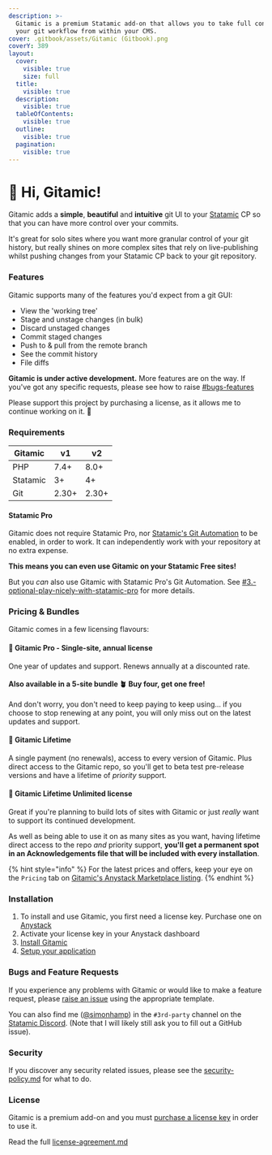 ```yaml
---
description: >-
  Gitamic is a premium Statamic add-on that allows you to take full control of
  your git workflow from within your CMS.
cover: .gitbook/assets/Gitamic (Gitbook).png
coverY: 389
layout:
  cover:
    visible: true
    size: full
  title:
    visible: true
  description:
    visible: true
  tableOfContents:
    visible: true
  outline:
    visible: true
  pagination:
    visible: true
---
```


# 👋 Hi, Gitamic!

Gitamic adds a **simple**, **beautiful** and **intuitive** git UI to your [Statamic](https://statamic.com/) CP so that you can have more control over your commits.

It's great for solo sites where you want more granular control of your git history, but really shines on more complex sites that rely on live-publishing whilst pushing changes from your Statamic CP back to your git repository.

### Features

Gitamic supports many of the features you'd expect from a git GUI:

* View the 'working tree'
* Stage and unstage changes (in bulk)
* Discard unstaged changes
* Commit staged changes
* Push to & pull from the remote branch
* See the commit history
* File diffs

**Gitamic is under active development.** More features are on the way. If you've got any specific requests, please see how to raise [#bugs-features](./#bugs-features "mention")

Please support this project by purchasing a license, as it allows me to continue working on it. 🙏

### Requirements

| Gitamic  | v1    | v2    |
| -------- | ----- | ----- |
| PHP      | 7.4+  | 8.0+  |
| Statamic | 3+    | 4+    |
| Git      | 2.30+ | 2.30+ |

#### Statamic Pro

Gitamic does not require Statamic Pro, nor [Statamic's Git Automation](https://statamic.dev/git-integration) to be enabled, in order to work. It can independently work with your repository at no extra expense.

**This means you can even use Gitamic on your Statamic Free sites!**

But you _can_ also use Gitamic with Statamic Pro's Git Automation. See [#3.-optional-play-nicely-with-statamic-pro](getting-started/setup.md#3.-optional-play-nicely-with-statamic-pro "mention") for more details.

### Pricing & Bundles

Gitamic comes in a few licensing flavours:

#### **🌱 Gitamic Pro - Single-site, annual license**

One year of updates and support. Renews annually at a discounted rate.\
\
**Also available in a 5-site bundle 🪴 Buy four, get one free!**\
\
And don't worry, you don't need to keep paying to keep using... if you choose to stop renewing at any point, you will only miss out on the latest updates and support.

#### **🌳 Gitamic Lifetime**

A single payment (no renewals), access to every version of Gitamic. Plus direct access to the Gitamic repo, so you'll get to beta test pre-release versions and have a lifetime of _priority_ support.

#### **🌲 Gitamic Lifetime Unlimited license**

Great if you're planning to build lots of sites with Gitamic or just _really_ want to support its continued development.

As well as being able to use it on as many sites as you want, having lifetime direct access to the repo _and_ priority support, **you'll get a permanent spot in an Acknowledgements file that will be included with every installation**.

{% hint style="info" %}
For the latest prices and offers, keep your eye on the `Pricing` tab on [Gitamic's Anystack Marketplace listing](https://marketplace.anystack.sh/item/gitamic).
{% endhint %}

### Installation

1. To install and use Gitamic, you first need a license key. Purchase one on [Anystack](https://marketplace.anystack.sh/item/gitamic)
2. Activate your license key in your Anystack dashboard
3. [Install Gitamic](getting-started/installation.md)
4. [Setup your application](getting-started/setup.md)

### Bugs and Feature Requests <a href="#bugs-features" id="bugs-features"></a>

If you experience any problems with Gitamic or would like to make a feature request, please [raise an issue](https://github.com/simonhamp/gitamic-support/issues) using the appropriate template.

You can also find me ([@simonhamp](https://twitter.com/simonhamp)) in the `#3rd-party` channel on the [Statamic Discord](https://statamic.com/discord). (Note that I will likely still ask you to fill out a GitHub issue).

### Security

If you discover any security related issues, please see the [security-policy.md](legal-security-support/security-policy.md "mention") for what to do.

### License

Gitamic is a premium add-on and you must [purchase a license key](https://marketplace.anystack.sh/item/gitamic) in order to use it.

Read the full [license-agreement.md](legal-security-support/license-agreement.md "mention")
